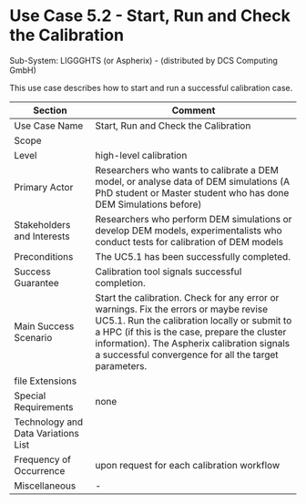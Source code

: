 Use Case 5.2 - Start, Run and Check the Calibration
======================

Sub-System:  LIGGGHTS (or Aspherix) - (distributed by DCS Computing GmbH) 

This use case describes how to start and run a successful calibration case.


| Section                             | Comment                                                      |
| ----------------------------------- | ------------------------------------------------------------ |
| Use Case Name                       | Start, Run and Check the Calibration                         |
| Scope                               |                                                              |
| Level                               | high-level calibration                                       |
| Primary Actor                       | Researchers who wants to calibrate a DEM model, or analyse data of DEM simulations (A PhD student or Master student who has done DEM Simulations before) |
| Stakeholders and Interests          | Researchers who perform DEM simulations or develop DEM models, experimentalists who conduct tests for calibration of DEM models |
| Preconditions                       | The UC5.1 has been successfully completed.                   |
| Success Guarantee                   | Calibration tool signals successful completion.              |
| Main Success Scenario               | Start the calibration. Check for any error or warnings. Fix the errors or maybe revise UC5.1. Run the calibration locally or submit to a HPC (if this is the case, prepare the cluster information). The Aspherix calibration signals a successful convergence for all the target parameters. |
| file Extensions                     |                                                              |
| Special Requirements                | none                                                         |
| Technology and Data Variations List |                                                              |
| Frequency of Occurrence             | upon request for each calibration workflow                   |
| Miscellaneous                       | -                                                            |